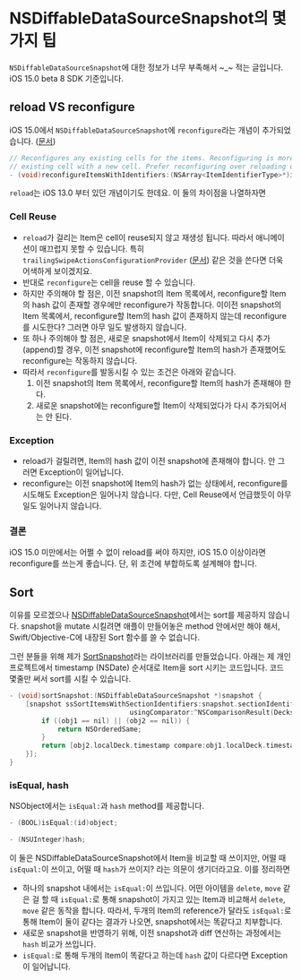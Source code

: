 # NSDiffableDataSourceSnapshot의 몇가지 팁

`NSDiffableDataSourceSnapshot`에 대한 정보가 너무 부족해서 ~_~ 적는 글입니다. iOS 15.0 beta 8 SDK 기준입니다.

## reload VS reconfigure

iOS 15.0에서 `NSDiffableDataSourceSnapshot`에  `reconfigure`라는 개념이 추가되었습니다. ([문서](https://developer.apple.com/documentation/uikit/nsdiffabledatasourcesnapshot/3801890-reconfigureitemswithidentifiers?language=objc))

```objective-c
// Reconfigures any existing cells for the items. Reconfiguring is more efficient than reloading an item, as it does not replace the
// existing cell with a new cell. Prefer reconfiguring over reloading unless you actually need an entirely new cell for the item.
- (void)reconfigureItemsWithIdentifiers:(NSArray<ItemIdentifierType>*)identifiers API_AVAILABLE(ios(15.0), tvos(15.0));
```

`reload`는 iOS 13.0 부터 있던 개념이기도 한데요. 이 둘의 차이점을 나열하자면

### Cell Reuse

- `reload`가 걸리는 Item은 cell이 reuse되지 않고 재생성 됩니다. 따라서 애니메이션이 매끄럽지 못할 수 있습니다. 특히 `trailingSwipeActionsConfigurationProvider` ([문서](https://developer.apple.com/documentation/uikit/uicollectionlayoutlistconfiguration/3650428-trailingswipeactionsconfiguratio?language=objc)) 같은 것을 쓴다면 더욱 어색하게 보이겠지요.
- 반대로 `reconfigure`는 cell을 reuse 할 수 있습니다. 
- 하지만 주의해야 할 점은, 이전 snapshot의 Item 목록에서, reconfigure할 Item의 hash 값이 존재할 경우에만 reconfigure가 작동합니다. 이이전 snapshot의 Item 목록에서, reconfigure할 Item의 hash 값이 존재하지 않는데 reconfigure를 시도한다? 그러면 아무 일도 발생하지 않습니다.
- 또 하나 주의해야 할 점은, 새로운 snapshot에서 Item이 삭제되고 다시 추가(append)할 경우, 이전 snapshot에 reconfigure할 Item의 hash가 존재했어도 reconfigure는 작동하지 않습니다.
- 따라서 `reconfigure`를 발동시킬 수 있는 조건은 아래와 같습니다.
  1. 이전 snapshot의 Item 목록에서, reconfigure할 Item의 hash가 존재해야 한다.
  2. 새로운 snapshot에는 reconfigure할 Item이 삭제되었다가 다시 추가되어서는 안 된다.

### Exception

- reload가 걸릴려면, Item의 hash 값이 이전 snapshot에 존재해야 합니다. 안 그러면 Exception이 일어납니다.
- reconfigure는 이전 snapshot에 Item의 hash가 없는 상태에서, reconfigure를 시도해도 Exception은 일어나지 않습니다. 다만, Cell Reuse에서 언급했듯이 아무 일도 일어나지 않습니다.

### 결론

iOS 15.0 미만에서는 어쩔 수 없이 reload를 써야 하지만, iOS 15.0 이상이라면 reconfigure를 쓰는게 좋습니다. 단, 위 조건에 부합하도록 설계해야 합니다.

## Sort

이유를 모르겠으나 [NSDiffableDataSourceSnapshot](https://developer.apple.com/documentation/uikit/nsdiffabledatasourcesnapshot?language=objc)에서는 sort를 제공하지 않습니다. snapshot을 mutate 시킬려면 애플이 만들어놓은 method 안에서만 해야 해서, Swift/Objective-C에 내장된 Sort 함수를 쓸 수 없습니다.

그런 분들을 위해 제가 [SortSnapshot](https://github.com/pookjw/SortSnapshot)라는 라이브러리를 만들었습니다. 아래는 제 개인 프로젝트에서 timestamp (NSDate) 순서대로 Item을 sort 시키는 코드입니다. 코드 몇줄만 써서 sort를 시킬 수 있습니다.

```objective-c
- (void)sortSnapshot:(NSDiffableDataSourceSnapshot *)snapshot {
    [snapshot ssSortItemsWithSectionIdentifiers:snapshot.sectionIdentifiers
                              usingComparator:^NSComparisonResult(DecksItemModel *obj1, DecksItemModel *obj2) {
        if ((obj1 == nil) || (obj2 == nil)) {
            return NSOrderedSame;
        }
        return [obj2.localDeck.timestamp compare:obj1.localDeck.timestamp];
    }];
}
```

### isEqual, hash

NSObject에서는 `isEqual:`과 `hash` method를 제공합니다.

```objective-c
- (BOOL)isEqual:(id)object;
 
- (NSUInteger)hash;  
```

이 둘은 NSDiffableDataSourceSnapshot에서 Item을 비교할 때 쓰이지만, 어떨 때 `isEqual:`이 쓰이고, 어떨 때 `hash`가 쓰이지? 라는 의문이 생기더라고요. 이를 정리하면

- 하나의 snapshot 내에서는 `isEqual:`이 쓰입니다. 어떤 아이템을 `delete`, `move` 같은 걸 할 때 `isEqual:`로 통해 snapshot이 가지고 있는 Item과 비교해서 `delete`, `move` 같은 동작을 합니다. 따라서, 두개의 Item의 reference가 달라도 `isEqual:`로 통해 Item이 둘이 같다는 결과가 나오면, snapshot에서는 똑같다고 치부합니다.
- 새로운 snapshot을 반영하기 위해, 이전 snapshot과 diff 연산하는 과정에서는 `hash` 비교가 쓰입니다.
- `isEqual:`로 통해 두개의  Item이 똑같다고 하는데 `hash` 값이 다르다면 Exception이 일어납니다.

